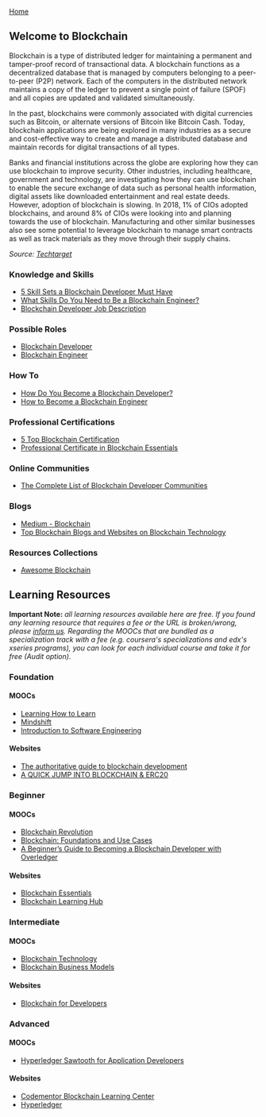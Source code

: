 [Home](index.md)
## Welcome to Blockchain

Blockchain is a type of distributed ledger for maintaining a permanent and tamper-proof record of transactional data. A blockchain functions as a decentralized database that is managed by computers belonging to a peer-to-peer (P2P) network. Each of the computers in the distributed network maintains a copy of the ledger to prevent a single point of failure (SPOF) and all copies are updated and validated simultaneously.

In the past, blockchains were commonly associated with digital currencies such as Bitcoin, or alternate versions of Bitcoin like Bitcoin Cash. Today, blockchain applications are being explored in many industries as a secure and cost-effective way to create and manage a distributed database and maintain records for digital transactions of all types.

Banks and financial institutions across the globe are exploring how they can use blockchain to improve security.  Other industries, including healthcare, government and technology, are investigating how they can use blockchain to enable the secure exchange of data such as personal health information, digital assets like downloaded entertainment and real estate deeds. However, adoption of blockchain is slowing. In 2018, 1% of CIOs adopted blockchains, and around 8% of CIOs were looking into and planning towards the use of blockchain. Manufacturing and other similar businesses also see some potential to leverage blockchain to manage smart contracts as well as track materials as they move through their supply chains.

*Source: [Techtarget](https://searchcio.techtarget.com/definition/blockchain)*

### Knowledge and Skills

- [5 Skill Sets a Blockchain Developer Must Have](https://www.blockchain-council.org/blockchain/5-skill-sets-a-blockchain-developer-must-have/)
- [What Skills Do You Need to Be a Blockchain Engineer?](https://hackernoon.com/what-skills-do-you-need-to-be-a-blockchain-engineer-c4e77e9de22b)
- [Blockchain Developer Job Description](https://www.toptal.com/blockchain/job-description)

### Possible Roles

- [Blockchain Developer](https://opensource.com/article/19/4/blockchain-career-developer)
- [Blockchain Engineer](https://study.com/articles/blockchain_engineer_job_description_salary.html)

### How To

- [How Do You Become a Blockchain Developer?](https://www.simplilearn.com/how-do-you-become-a-blockchain-developer-article)
- [How to Become a Blockchain Engineer](http://modernenginering.com/2019/10/02/how-to-become-a-blockchain-engineer/)

### Professional Certifications

- [5 Top Blockchain Certification](https://blocksdecoded.com/blockchain-certification-training-courses/)
- [Professional Certificate in Blockchain Essentials](https://www.edx.org/professional-certificate/ibm-blockchain-essentials)

### Online Communities

- [The Complete List of Blockchain Developer Communities](https://medium.com/@rejolut/the-complete-list-of-blockchain-developer-communities-5924a024ee17)

### Blogs

- [Medium - Blockchain](https://medium.com/topic/blockchain)
- [Top Blockchain Blogs and Websites on Blockchain Technology](https://blog.feedspot.com/blockchain_blogs/)

### Resources Collections

- [Awesome Blockchain](https://github.com/yjjnls/awesome-blockchain)

## Learning Resources

**Important Note:** *all learning resources available here are free. If you found any learning resource that requires a fee or the URL is broken/wrong, please [inform us](https://github.com/ayshahrah/seg/issues). Regarding the MOOCs that are bundled as a specialization track with a fee (e.g. coursera's specializations and edx's xseries programs), you can look for each individual course and take it for free (Audit option).*

### Foundation

#### MOOCs

- [Learning How to Learn](https://www.coursera.org/learn/learning-how-to-learn)
- [Mindshift](https://www.coursera.org/learn/mindshift)
- [Introduction to Software Engineering](https://www.coursera.org/learn/introduction-to-software-engineering)

#### Websites

- [The authoritative guide to blockchain development](https://medium.freecodecamp.org/the-authoritative-guide-to-blockchain-development-855ab65b58bc)
- [A QUICK JUMP INTO BLOCKCHAIN & ERC20](https://x-team.com/blog/quick-blockchain-erc20/)

### Beginner

#### MOOCs

- [Blockchain Revolution](https://www.coursera.org/specializations/blockchain-revolution-enterprise)
- [Blockchain: Foundations and Use Cases](https://www.coursera.org/learn/blockchain-foundations-and-use-cases)
- [A Beginner’s Guide to Becoming a Blockchain Developer with Overledger](https://www.futurelearn.com/courses/become-a-blockchain-developer-foundations)

#### Websites

- [Blockchain Essentials](https://cognitiveclass.ai/courses/blockchain-course)
- [Blockchain Learning Hub](https://www.unicef.org/innovation/blockchain-learning-hub)

### Intermediate

#### MOOCs

- [Blockchain Technology](https://www.edx.org/course/blockchain-advancing-decentralized-technology)
- [Blockchain Business Models](https://www.coursera.org/learn/blockchain-business-models)

#### Websites

- [Blockchain for Developers](https://cognitiveclass.ai/learn/blockchain-for-developers)

### Advanced

#### MOOCs

- [Hyperledger Sawtooth for Application Developers](https://www.edx.org/course/hyperledger-sawtooth-for-application-developers)

#### Websites

- [Codementor Blockchain Learning Center](https://www.codementor.io/learn/blockchain)
- [Hyperledger](https://www.hyperledger.org/)

